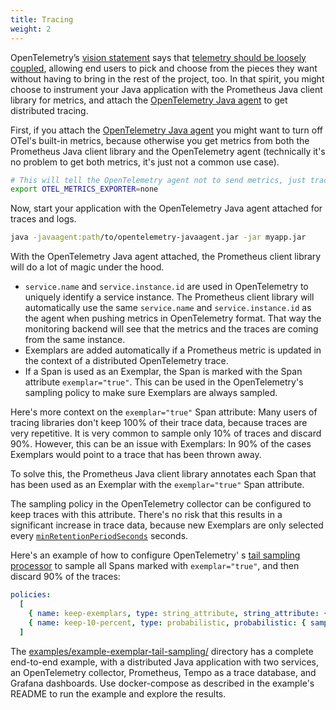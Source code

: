 ```yaml
---
title: Tracing
weight: 2
---
```


OpenTelemetry’s [vision statement](https://github.com/open-telemetry/community/blob/main/mission-vision-values.md)
says
that [telemetry should be loosely coupled](https://github.com/open-telemetry/community/blob/main/mission-vision-values.md#telemetry-should-be-loosely-coupled),
allowing end users to pick and choose from the pieces they want without having to bring in the rest
of the project, too. In that spirit, you might choose to instrument your Java application with the
Prometheus Java client library for metrics, and attach
the [OpenTelemetry Java agent](https://github.com/open-telemetry/opentelemetry-java-instrumentation/)
to get distributed tracing.

First, if you attach
the [OpenTelemetry Java agent](https://github.com/open-telemetry/opentelemetry-java-instrumentation/)
you might want to turn off OTel's built-in metrics, because otherwise you get metrics from both the
Prometheus Java client library and the OpenTelemetry agent (technically it's no problem to get both
metrics, it's just not a common use case).

```bash
# This will tell the OpenTelemetry agent not to send metrics, just traces and logs.
export OTEL_METRICS_EXPORTER=none
```

Now, start your application with the OpenTelemetry Java agent attached for traces and logs.

```bash
java -javaagent:path/to/opentelemetry-javaagent.jar -jar myapp.jar
```

With the OpenTelemetry Java agent attached, the Prometheus client library will do a lot of magic
under the hood.

- `service.name` and `service.instance.id` are used in OpenTelemetry to uniquely identify a service
  instance. The Prometheus client library will automatically use the same `service.name` and
  `service.instance.id` as the agent when pushing metrics in OpenTelemetry format. That way the
  monitoring backend will see that the metrics and the traces are coming from the same instance.
- Exemplars are added automatically if a Prometheus metric is updated in the context of a
  distributed OpenTelemetry trace.
- If a Span is used as an Exemplar, the Span is marked with the Span attribute `exemplar="true"`.
  This can be used in the OpenTelemetry's sampling policy to make sure Exemplars are always sampled.

Here's more context on the `exemplar="true"` Span attribute: Many users of tracing libraries don't
keep 100% of their trace data, because traces are very repetitive. It is very common to sample only
10% of traces and discard 90%. However, this can be an issue with Exemplars: In 90% of the cases
Exemplars would point to a trace that has been thrown away.

To solve this, the Prometheus Java client library annotates each Span that has been used as an
Exemplar with the `exemplar="true"` Span attribute.

The sampling policy in the OpenTelemetry collector can be configured to keep traces with this
attribute. There's no risk that this results in a significant increase in trace data, because new
Exemplars are only selected every [
`minRetentionPeriodSeconds`](../../config/config/#exemplar-properties) seconds.

Here's an example of how to configure OpenTelemetry'
s [tail sampling processor](https://github.com/open-telemetry/opentelemetry-collector-contrib/blob/main/processor/tailsamplingprocessor/)
to sample all Spans marked with `exemplar="true"`, and then discard 90% of the traces:

```yaml
policies:
  [
    { name: keep-exemplars, type: string_attribute, string_attribute: { key: "exemplar", values: ["true"] } },
    { name: keep-10-percent, type: probabilistic, probabilistic: { sampling_percentage: 10 } },
  ]
```

The [examples/example-exemplar-tail-sampling/](https://github.com/prometheus/client_java/tree/main/examples/example-exemplars-tail-sampling)
directory has a complete end-to-end example, with a distributed Java application with two services,
an OpenTelemetry collector, Prometheus, Tempo as a trace database, and Grafana dashboards. Use
docker-compose as described in the example's README to run the example and explore the results.
